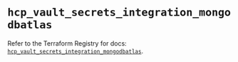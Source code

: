 # `hcp_vault_secrets_integration_mongodbatlas`

Refer to the Terraform Registry for docs: [`hcp_vault_secrets_integration_mongodbatlas`](https://registry.terraform.io/providers/hashicorp/hcp/0.107.0/docs/resources/vault_secrets_integration_mongodbatlas).

